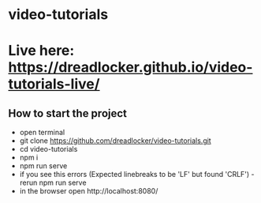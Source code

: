 # video-tutorials
# Live here: https://dreadlocker.github.io/video-tutorials-live/
## How to start the project
* open terminal
* git clone https://github.com/dreadlocker/video-tutorials.git
* cd video-tutorials
* npm i
* npm run serve
* if you see this errors (Expected linebreaks to be 'LF' but found 'CRLF') - rerun npm run serve
* in the browser open http://localhost:8080/
